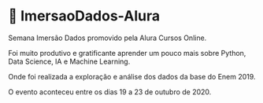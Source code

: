 # 📌 ImersaoDados-Alura
Semana Imersão Dados promovido pela Alura Cursos Online.

Foi muito produtivo e gratificante aprender um pouco mais sobre Python, Data Science, IA e Machine Learning.

Onde foi realizada a exploração e análise dos dados da base do Enem 2019.

O evento aconteceu entre os dias 19 a 23 de outubro de 2020.
